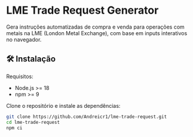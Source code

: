 # LME Trade Request Generator

Gera instruções automatizadas de compra e venda para operações com metais na LME (London Metal Exchange), com base em inputs interativos no navegador.

## 🛠️ Instalação

Requisitos:
- Node.js >= 18
- npm >= 9

Clone o repositório e instale as dependências:

```bash
git clone https://github.com/Andreicr1/lme-trade-request.git
cd lme-trade-request
npm ci

